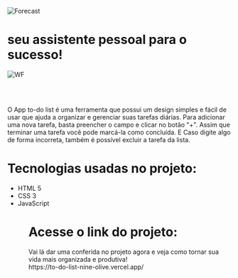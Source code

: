 ![Forecast](https://user-images.githubusercontent.com/101210878/222850966-a8c01419-57c4-467f-b032-4a4b3ce977f9.png)

<h1>seu assistente pessoal para o sucesso!</h1>

![WF](https://user-images.githubusercontent.com/101210878/222854005-0e43150f-6d00-4a41-88e1-c91edd7a32b9.jpg)


<br><br>

<p> 
O App to-do list é uma ferramenta que possui um design simples e fácil de usar que ajuda a organizar e gerenciar suas tarefas diárias.
Para adicionar uma nova tarefa, basta preencher o campo e clicar no botão "+".
Assim que terminar uma tarefa você pode marcá-la como concluída.
E Caso digite algo de forma incorreta, também é possível excluir a tarefa da lista.
</p>


<h1>Tecnologias usadas no projeto: </h1>
<ul>
  <li>HTML 5</li>
  <li>CSS 3 </li>
  <li>JavaScript</li>
<ul>

<h1> Acesse o link do projeto: </h1>
Vai lá dar uma conferida no projeto agora e veja como tornar sua vida mais organizada e produtiva! <br>
https://to-do-list-nine-olive.vercel.app/
